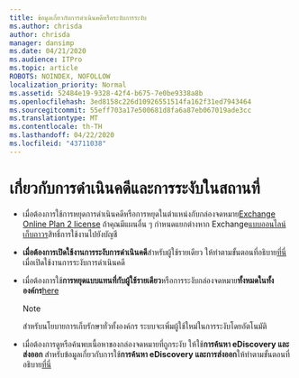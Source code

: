 ```yaml
---
title: ข้อมูลเกี่ยวกับการดําเนินคดีหรือระงับการระงับ
ms.author: chrisda
author: chrisda
manager: dansimp
ms.date: 04/21/2020
ms.audience: ITPro
ms.topic: article
ROBOTS: NOINDEX, NOFOLLOW
localization_priority: Normal
ms.assetid: 52484e19-9328-42f4-b675-7e0be9338a8b
ms.openlocfilehash: 3ed8158c226d10926551514fa162f31ed7943464
ms.sourcegitcommit: 55eff703a17e500681d8fa6a87eb067019ade3cc
ms.translationtype: MT
ms.contentlocale: th-TH
ms.lasthandoff: 04/22/2020
ms.locfileid: "43711038"
---
```

# <a name="about-litigation-holds-and-in-place-holds"></a>เกี่ยวกับการดําเนินคดีและการระงับในสถานที่

- เมื่อต้องการใช้การหยุดการดําเนินคดีหรือการหยุดในตําแหน่งกับกล่องจดหมาย[Exchange Online Plan 2 license](https://docs.microsoft.com/office365/servicedescriptions/office-365-platform-service-description/office-365-plan-options) ถ้าคุณมีแผนอื่น ๆ กําหนดแยกต่างหาก Exchange[แบบออนไลน์เก็บถาวร](https://docs.microsoft.com/office365/servicedescriptions/exchange-online-archiving-service-description/exchange-online-archiving-service-description)สิทธิ์การใช้งานไปยังบัญชี 
    
- **เมื่อต้องการเปิดใช้งานการระงับการดําเนินคดี**สําหรับผู้ใช้รายเดียว ให้ทําตามขั้นตอนที่อธิบาย[ที่นี่](https://docs.microsoft.com/office365/SecurityCompliance/place-a-mailbox-on-litigation-hold) เมื่อเปิดใช้งานการระงับการดําเนินคดี
    
- เมื่อต้องการใช้**การหยุดแบบแทนที่กับผู้ใช้รายเดียว**หรือการระงับกล่องจดหมาย**ทั้งหมดในทั้งองค์กร**[here](https://docs.microsoft.com/Office365/securitycompliance/retention-policies )
    
    > [!NOTE]
    > สําหรับนโยบายการเก็บรักษาทั่วทั้งองค์กร ระบบจะเพิ่มผู้ใช้ใหม่ในการระงับโดยอัตโนมัติ 
  
- เมื่อต้องการดูหรือค้นพบเนื้อหาของกล่องจดหมายที่ถูกระงับ ให้ใช้**การค้นหา eDiscovery และ ส่งออก** สําหรับข้อมูลเกี่ยวกับการใช้**การค้นหา eDiscovery และการส่งออก**ให้ทําตามขั้นตอนที่อธิบาย[ที่นี่](https://docs.microsoft.com/office365/securitycompliance/export-search-results)
    

